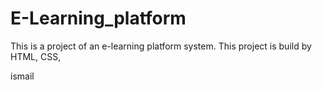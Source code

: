 # E-Learning_platform
This is a project of an e-learning platform system. This project is build by HTML, CSS, 


ismail 

